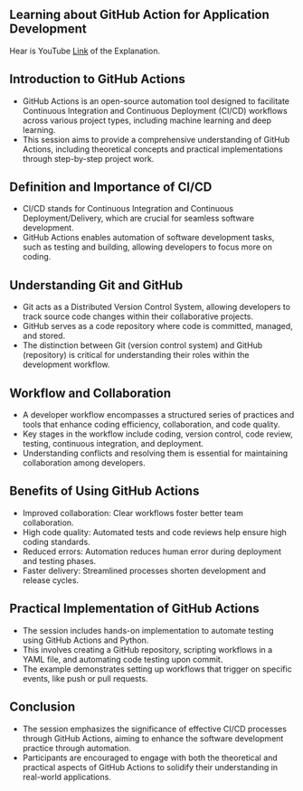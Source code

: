 ## Learning about GitHub Action for Application Development

Hear is YouTube [Link](https://youtu.be/ciqWMIf7Pz0?si=REryAAbZ6BN--AHa) of the Explanation.

## Introduction to GitHub Actions
- GitHub Actions is an open-source automation tool designed to facilitate Continuous Integration and Continuous Deployment (CI/CD) workflows across various project types, including machine learning and deep learning. 
- This session aims to provide a comprehensive understanding of GitHub Actions, including theoretical concepts and practical implementations through step-by-step project work.

## Definition and Importance of CI/CD
- CI/CD stands for Continuous Integration and Continuous Deployment/Delivery, which are crucial for seamless software development.
- GitHub Actions enables automation of software development tasks, such as testing and building, allowing developers to focus more on coding.

## Understanding Git and GitHub
- Git acts as a Distributed Version Control System, allowing developers to track source code changes within their collaborative projects.
- GitHub serves as a code repository where code is committed, managed, and stored.
- The distinction between Git (version control system) and GitHub (repository) is critical for understanding their roles within the development workflow.

## Workflow and Collaboration
- A developer workflow encompasses a structured series of practices and tools that enhance coding efficiency, collaboration, and code quality.
- Key stages in the workflow include coding, version control, code review, testing, continuous integration, and deployment.
- Understanding conflicts and resolving them is essential for maintaining collaboration among developers.

## Benefits of Using GitHub Actions
- Improved collaboration: Clear workflows foster better team collaboration.
- High code quality: Automated tests and code reviews help ensure high coding standards.
- Reduced errors: Automation reduces human error during deployment and testing phases.
- Faster delivery: Streamlined processes shorten development and release cycles.

## Practical Implementation of GitHub Actions
- The session includes hands-on implementation to automate testing using GitHub Actions and Python.
- This involves creating a GitHub repository, scripting workflows in a YAML file, and automating code testing upon commit.
- The example demonstrates setting up workflows that trigger on specific events, like push or pull requests.

## Conclusion
- The session emphasizes the significance of effective CI/CD processes through GitHub Actions, aiming to enhance the software development practice through automation. 
- Participants are encouraged to engage with both the theoretical and practical aspects of GitHub Actions to solidify their understanding in real-world applications.